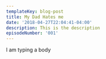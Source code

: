 ```yaml
---
templateKey: blog-post
title: My Dad Hates me
date: '2018-04-27T22:04:41-04:00'
description: This is the description
episodeNumber: '001'
---
```

I am typing a body
